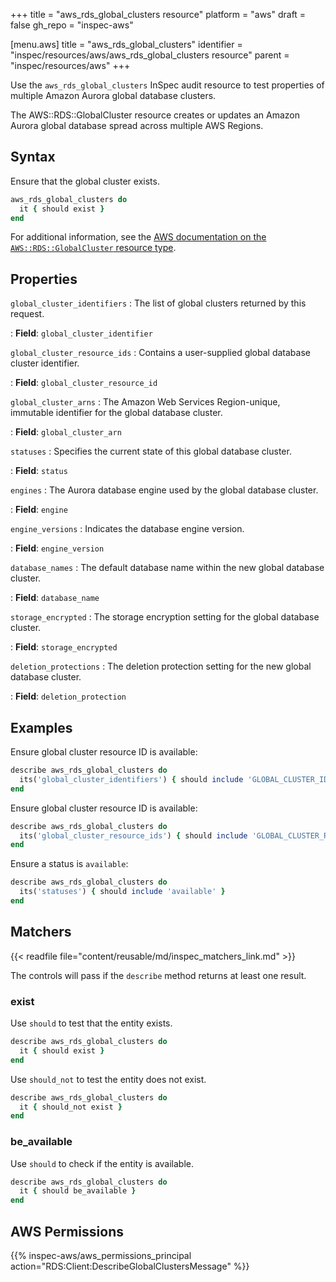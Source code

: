 +++
title = "aws_rds_global_clusters resource"
platform = "aws"
draft = false
gh_repo = "inspec-aws"

[menu.aws]
title = "aws_rds_global_clusters"
identifier = "inspec/resources/aws/aws_rds_global_clusters resource"
parent = "inspec/resources/aws"
+++

Use the `aws_rds_global_clusters` InSpec audit resource to test properties of multiple Amazon Aurora global database clusters.

The AWS::RDS::GlobalCluster resource creates or updates an Amazon Aurora global database spread across multiple AWS Regions.

## Syntax

Ensure that the global cluster exists.

```ruby
aws_rds_global_clusters do
  it { should exist }
end
```

For additional information, see the [AWS documentation on the `AWS::RDS::GlobalCluster` resource type](https://docs.aws.amazon.com/AWSCloudFormation/latest/UserGuide/aws-resource-rds-globalcluster.html).

## Properties

`global_cluster_identifiers`
: The list of global clusters returned by this request.

: **Field**: `global_cluster_identifier`

`global_cluster_resource_ids`
: Contains a user-supplied global database cluster identifier.

: **Field**: `global_cluster_resource_id`

`global_cluster_arns`
: The Amazon Web Services Region-unique, immutable identifier for the global database cluster.

: **Field**: `global_cluster_arn`

`statuses`
: Specifies the current state of this global database cluster.

: **Field**: `status`

`engines`
: The Aurora database engine used by the global database cluster.

: **Field**: `engine`

`engine_versions`
: Indicates the database engine version.

: **Field**: `engine_version`

`database_names`
: The default database name within the new global database cluster.

: **Field**: `database_name`

`storage_encrypted`
: The storage encryption setting for the global database cluster.

: **Field**: `storage_encrypted`

`deletion_protections`
: The deletion protection setting for the new global database cluster.

: **Field**: `deletion_protection`

## Examples

Ensure global cluster resource ID is available:

```ruby
describe aws_rds_global_clusters do
  its('global_cluster_identifiers') { should include 'GLOBAL_CLUSTER_IDENTIFIER' }
end
```

Ensure global cluster resource ID is available:

```ruby
describe aws_rds_global_clusters do
  its('global_cluster_resource_ids') { should include 'GLOBAL_CLUSTER_RESOURCE_ID' }
end
```

Ensure a status is `available`:

```ruby
describe aws_rds_global_clusters do
  its('statuses') { should include 'available' }
end
```

## Matchers

{{< readfile file="content/reusable/md/inspec_matchers_link.md" >}}

The controls will pass if the `describe` method returns at least one result.

### exist

Use `should` to test that the entity exists.

```ruby
describe aws_rds_global_clusters do
  it { should exist }
end
```

Use `should_not` to test the entity does not exist.

```ruby
describe aws_rds_global_clusters do
  it { should_not exist }
end
```

### be_available

Use `should` to check if the entity is available.

```ruby
describe aws_rds_global_clusters do
  it { should be_available }
end
```

## AWS Permissions

{{% inspec-aws/aws_permissions_principal action="RDS:Client:DescribeGlobalClustersMessage" %}}
